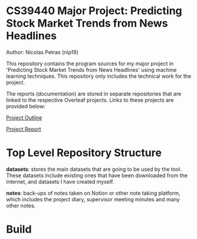 # CS39440 Major Project: Predicting Stock Market Trends from News Headlines

Author: Nicolas Petras (nip19)

This repository contains the program sources for my major project in 'Predicting Stock Market Trends from News Headlines' using machine learning techniques. This repository only includes the technical work for the project. 

The reports (documentation) are stored in separate repositories that are linked to the respective Overleaf projects. Links to these projects are provided below:

[Project Outline](https://github.com/npetras/cs39440_project_report)

[Project Report](https://github.com/npetras/cs39440_project_outline_v2)

# Top Level Repository Structure
**datasets**: stores the main datasets that are going to be used by the tool. These datasets include existing ones that have been downloaded from the internet, and datasets I have created myself. 

**notes**: back-ups of notes taken on Notion or other note taking platform, which includes the project diary, supervisor meeting minutes and many other notes.

# Build